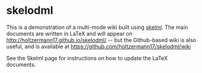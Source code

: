 skelodml
========

This is a demonstration of a multi-mode wiki built using
[skelml](https://github.com/petrelharp/skelml).
The main documents are written in LaTeX and will appear
on http://holtzermann17.github.io/skelodml/ -- but the Github-based
wiki is also useful, and is available at https://github.com/holtzermann17/skelodml/wiki

See the Skelml page for instructions on how to update the LaTeX documents.
